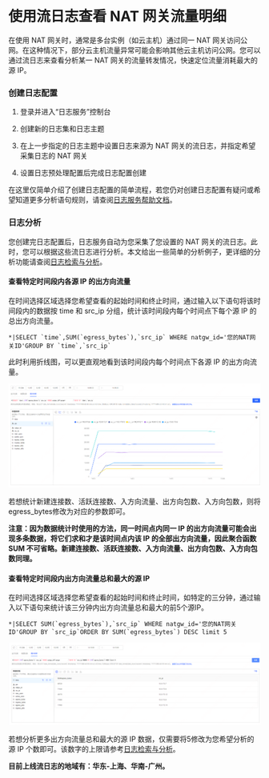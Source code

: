 # 使用流日志查看 NAT 网关流量明细

在使用 NAT 网关时，通常是多台实例（如云主机）通过同一 NAT 网关访问公网。在这种情况下，部分云主机流量异常可能会影响其他云主机访问公网。您可以通过流日志来查看分析某一 NAT 网关的流量转发情况，快速定位流量消耗最大的源 IP。

### 创建日志配置

1. 登录并进入“日志服务”控制台

2. 创建新的日志集和日志主题

3. 在上一步指定的日志主题中设置日志来源为 NAT 网关的流日志，并指定希望采集日志的 NAT 网关

4. 设置日志预处理配置后完成日志配置创建

在这里仅简单介绍了创建日志配置的简单流程，若您仍对创建日志配置有疑问或希望知道更多分析语句规则，请查阅[日志服务帮助文档](https://docs.jdcloud.com/log-service/logservice-started)。

### 日志分析

您创建完日志配置后，日志服务自动为您采集了您设置的 NAT 网关的流日志。此时，您可以根据这些流日志进行分析。本文给出一些简单的分析例子，更详细的分析功能请查阅[日志检索与分析](https://docs.jdcloud.com/log-service/kvsearch)。

#### 查看特定时间段内各源 IP 的出方向流量

在时间选择区域选择您希望查看的起始时间和终止时间，通过输入以下语句将该时间段内的数据按 time 和 src_ip 分组，统计该时间段内每个时间点下每个源 IP 的总出方向流量。

```
*|SELECT `time`,SUM(`egress_bytes`),`src_ip` WHERE natgw_id='您的NAT网关ID'GROUP BY `time`,`src_ip`
```

此时利用折线图，可以更直观地看到该时间段内每个时间点下各源 IP 的出方向流量。

![Egress-Data-of-Every-src_ip](/image/Networking/Nat-Gateway/Egress-Data-of-Every-src_ip.png)

若想统计新建连接数、活跃连接数、入方向流量、出方向包数、入方向包数，则将egress_bytes修改为对应的参数即可。

**注意：因为数据统计时使用的方法，同一时间点内同一 IP 的出方向流量可能会出现多条数据，将它们求和才是该时间点内该 IP 的全部出方向流量，因此聚合函数 SUM 不可省略。新建连接数、活跃连接数、入方向流量、出方向包数、入方向包数同理。**

#### 查看特定时间段内出方向流量总和最大的源 IP

在时间选择区域选择您希望查看的起始时间和终止时间，如特定的三分钟，通过输入以下语句来统计该三分钟内出方向流量总和最大的前5个源IP。

```
*|SELECT SUM(`egress_bytes`),`src_ip` WHERE natgw_id='您的NAT网关ID'GROUP BY `src_ip`ORDER BY SUM(`egress_bytes`) DESC limit 5
```

![Top-N-src_ip-Order-by-Sum-of-Egress-Data](/image/Networking/Nat-Gateway/Top-N-src_ip-Order-by-Sum-of-Egress-Data.png)

若想分析更多出方向流量总和最大的源 IP 数据，仅需要将5修改为您希望分析的源 IP 个数即可。该数字的上限请参考[日志检索与分析](https://docs.jdcloud.com/log-service/analysis)。

**目前上线流日志的地域有：华东-上海、华南-广州。**
